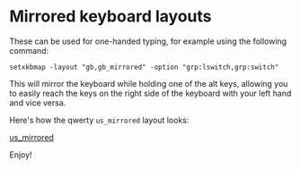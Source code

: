 Mirrored keyboard layouts
=========================

These can be used for one-handed typing, for example using the following
command:

```
setxkbmap -layout "gb,gb_mirrored" -option "grp:lswitch,grp:switch"
```

This will mirror the keyboard while holding one of the alt keys, allowing you
to easily reach the keys on the right side of the keyboard with your left hand
and vice versa.

Here's how the qwerty `us_mirrored` layout looks:

[us_mirrored](https://raw.github.com/ollef/mirrored-keyboard-layouts/master/us_mirrored.png)

Enjoy!
